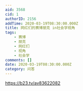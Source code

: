 ```yaml
---
aid: 3568
cid: 1
authorID: 2156
addTime: 2020-03-19T08:30:00.000Z
title: 网红们的赛博朋克 in社会学视角
tags:
    - 赛博
    - 朋克
    - 网红们
    - 视角
    - 社会学
comments: []
date: 2020-03-19T08:30:00.000Z
category: 问答
---
```


https://b23.tv/av83622082
